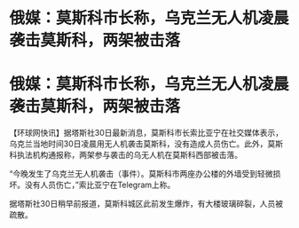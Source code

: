 # 俄媒：莫斯科市长称，乌克兰无人机凌晨袭击莫斯科，两架被击落

# 俄媒：莫斯科市长称，乌克兰无人机凌晨袭击莫斯科，两架被击落

【环球网快讯】据塔斯社30日最新消息，莫斯科市长索比亚宁在社交媒体表示，乌克兰当地时间30日凌晨用无人机袭击莫斯科，没有造成人员伤亡。此外，莫斯科执法机构通报称，两架参与袭击的乌无人机在莫斯科西部被击落。

“今晚发生了乌克兰无人机袭击（事件）。莫斯科市两座办公楼的外墙受到轻微损坏。没有人员伤亡，”索比亚宁在Telegram上称。

据塔斯社30日稍早前报道，莫斯科城区此前发生爆炸，有大楼玻璃碎裂，人员被疏散。

